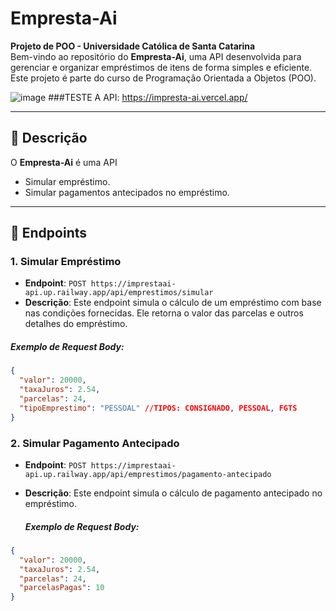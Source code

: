 # Empresta-Ai

**Projeto de POO - Universidade Católica de Santa Catarina**  
Bem-vindo ao repositório do **Empresta-Ai**, uma API desenvolvida para gerenciar e organizar empréstimos de itens de forma simples e eficiente. Este projeto é parte do curso de Programação Orientada a Objetos (POO).

![image](https://github.com/user-attachments/assets/93297d7b-80e9-4d2c-8b98-0a5177a73b27)
###TESTE A API: https://impresta-ai.vercel.app/


---

## 📘 **Descrição**

O **Empresta-Ai** é uma API

- Simular empréstimo.
- Simular pagamentos antecipados no empréstimo.

---

## 🚀 **Endpoints**

### 1. Simular Empréstimo

- **Endpoint**: `POST https://imprestaai-api.up.railway.app/api/emprestimos/simular`
- **Descrição**: Este endpoint simula o cálculo de um empréstimo com base nas condições fornecidas. Ele retorna o valor das parcelas e outros detalhes do empréstimo.

##### **Exemplo de Request Body**:

```json
{
  "valor": 20000,
  "taxaJuros": 2.54,
  "parcelas": 24,
  "tipoEmprestimo": "PESSOAL" //TIPOS: CONSIGNADO, PESSOAL, FGTS
}
```
### 2. Simular Pagamento Antecipado

- **Endpoint**: `POST https://imprestaai-api.up.railway.app/api/emprestimos/pagamento-antecipado`
- **Descrição**: Este endpoint simula o cálculo de pagamento antecipado no empréstimo.

  ##### **Exemplo de Request Body**:

```json
{
  "valor": 20000,
  "taxaJuros": 2.54,
  "parcelas": 24,
  "parcelasPagas": 10
}
```

